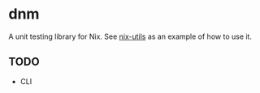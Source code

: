 # dnm
A unit testing library for Nix. See
[nix-utils](https://github.com/ilkecan/nix-utils) as an example of how to
use it.

## TODO
- CLI
